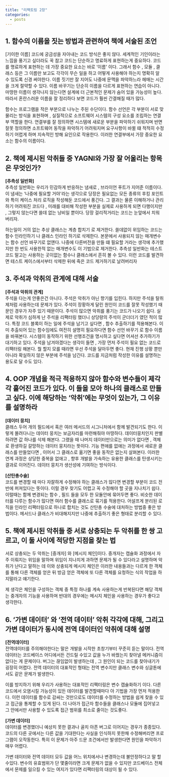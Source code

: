 ```yaml
---
title: "리팩토링 2장"
categories:
  - posts
---
```


## 1. 함수의 이름을 짓는 방법과 관련하여 책에 서술된 조언

[기이한 이름]
코드에 궁금성을 자아내는 코드 방식은 좋지 않다. 세계적인 기인이라는 느낌을 풍기고 싶더라도 꾹 참고 코드는 단순하고 명료하게 표현하는게 중요하다. 코드를 명료하게 표현하는 데 가장 중요한 요소는 바로 ‘이름' 이다. 그래서 함수 , 모듈 , 클래스 등은 그 이름만 보고도 각각이 무슨 일을 하고 어떻게 사용해야 하는지 명확히 알 수 있도록 신경 써야한다. 이름 짓기만 잘 지어도 나중에 문맥을 파악하느라 헤매는 시간을 크게 절약할 수 있다. 이름 바꾸기는 단순히 이름을 다르게 표현하는 연습이 아니다. 마땅한 이름이 생각나지 않는다면 설계에 더 근본적인 문제가 숨어 있을 가능성이 높다. 따라서 혼란스러운 이름을 잘 정리하다 보면 코드가 훨씬 간결해질 때가 많다.

함수는 프로그램을 작은 부분으로 나누는 주된 수단이다. 함수 선언은 각 부분이 서로 맞물리는 방식을 표현하며 , 실질적으로 소프트웨어 시스템의 구성 요소를 조립하는 연결부 역할을 한다. 연결부를 잘 정의하면 시스템에 새로운 부분을 파악하기 쉬워지며 반면 잘못 정의하면 소프트웨어 동작을 파악하기 어려워지며 요구사항이 바뀔 떄 적적히 수정하기 어렵게 하며 지속적인 방해 요인으로 작용한다. 이러한 연결부에서 가장 중요한 요소는 함수의 이름이다.

## 2. 책에 제시된 악취들 중 YAGNI와 가장 잘 어울리는 항목은 무엇인가?

**[추측성 일반화]**  
추측성 일반화는 우리가 민감하게 반응하는 냄새로 , 브라이언 푸트가 지어준 이름이다. 이 냄새는 ‘나중에 필요할 거야'라는 생각으로 당장은 필요없는 모든 종류의 후킹 포인트와 특이 케이스 처리 로직을 작성해둔 코드에서 풍긴다. 그 결과는 물론 이해하거나 관리하기 어려워진 코드다 , 미래를 대비해 작성한 부분을 실제로 사용하게 되면 다행이지만 , 그렇지 않는다면 쓸데 없는 낭비일 뿐이다. 당장 걸리적거리는 코드는 눈앞에서 치워 버리자.

하는일이 거의 없는 추상 클래스는 계층 합치기 로 제거한다. 쓸데없이 위임하는 코드는 함수 인라인하기 나 클래스 인라인 하기로 삭제한다. 본문에서 사용되지 않는 매개변수는 함수 선언 바꾸기로 없앤다. 나중에 다른버전을 만들 떄 필요할 거라는 생각에 추가했지만 한 번도 사용한적 없는 매개변수도 이 기법으로 제거한다.
추측성 일반화는 테스트 코드 말고는 사용하는 곳이없는 함수나 클래스에서 흔히 볼 수 있다. 이런 코드를 발견하면 테스트 케이스에서부터 삭제한 뒤에 죽은 코드 제거하기로 날려버리자

## 3. 주석과 악취의 관계에 대해 서술

**[주석과 악취의 관계]**  
주석을 다는게 안좋은건 아니다. 주석은 악취가 아닌 향기를 입힌다. 하지만 주석을 탈취제처럼 사용하는데 문제가 있다.
주석이 장황하게 달린 원인이 코드를 잘못 작성했기 때문인 경우가 자주 있기 때문이다. 주석이 많으면 악취를 풍기는 코드가 나오기 쉽다. 실제로 악취가 심하게 난 주석을 리팩터링 했더니 상당량의 주석이 군더더기 였던 적이 많다. 특정 코드 블록이 하는 일에 주석을 남기고 싶다면 , 함수 추출하기를 적용해본다. 이미 추출되어 있는 함수임에도 여전히 설명히 필요하다면 함수 선언 바꾸기 로 함수 이름을 바꿔본다. 시스템이 동작하기 위한 선행조건을 명시하고 싶다면 어셔선 추가하기가 대기하고 있다. 주석을 남겨야겠다는 생각이 들면 , 가장 먼저 주석이 필요 없는 코드로 리팩터링 해본다. 뭘 할지 모를 때라면 우선 주석을 달아두면 좋다. 현재 진행 상황 뿐만 아니라 확실하지 않은 부분에 주석을 남긴다. 코드를 지금처럼 작성한 이유를 설명하는 용도로 달 수도 있다.

## 4. OOP 개념을 적극 적용하지 않아 함수와 변수들이 제각각 흩어진 코드가 있다. 이 들을 모아 하나의 클래스로 만들고 싶다. 이에 해당하는 ‘악취’에는 무엇이 있는가, 그 이유를 설명하라

**[데이터 뭉치]**  
클래스 두어 개의 필드에서 혹은 여러 메서드의 시그니처에서 함께 발견되기도 한다. 이렇게 몰려다니는 데이터 뭉치는 보금자리를 마련해줘야 마땅하다. 데이터뭉치인지 판별하려면 값 하나를 삭제 해본다. 그랬을 때 나머지 데이터만으로는 의미가 없다면 , 객체로 환생하길 갈망하는 데이터 뭉치라는 뜻이다.
기능 편애를 없애는 과정에서 새로운 클래스를 만들었다면 , 이어서 그 클래스로 옮기면 좋을 동작은 없는지 살펴본다. 이러한 연계 과정은 상당한 중복을 없애고 , 향후 개발을 가속하는 유용한 클래스를 탄생시키는 결과로 이어진다. 데이터 뭉치가 생산성에 기여하는 방식이다.

**[산탄총수술]**  
코드를 변경할 때 마다 자잘하게 수정해야 하는 클래스가 많다면 변경할 부분이 코드 전반에 퍼져있다는 뜻이다. 이럴 경우 찾기도 어렵고 꼭 수정해야 할 곳을 지나치기 쉽다. 이럴때는 함께 변경되는 함수 , 필드 들을 모두 한 모듈안에 묶어두면 좋다. 비슷한 데이터를 다루는 함수가 많다면 여러 함수를 클래스로 묶기를 적용한다. 어설프게 분리된 로직을 인라인 리팩터링으로 하나로 합치는 것도 산탄총 수술에 대처하는 방법중 좋은 방법이다. 메서드나 클래스가 비대해지지만 나중에 추출하기 좋은 형태로 분리할 수 있다.

## 5. 책에 제시된 악취들 중 서로 상충되는 두 악취를 한 쌍 고르고, 이 둘 사이에 적당한 지점을 찾는 법

서로 상충되는 두 악취는 [중개자] 와 [메시지 체인]이다. 중개자는 캡슐화 과정에서 자주 이뤄지는 위임을 말하며 위임이 지나치게 과하면 문제가 될 수 있다라고 설명하며 악취가 난다고 말하는 데 이와 상충되게 메시지 체인은 이러한 내용들과는 다르게 한 객체를 통해 다른 객체를 얻은 뒤 방금 얻은 객체에 또 다른 객체를 요청하는 식의 작업을 하지말라고 얘기한다.

제 생각은 체인을 구성하는 객체 중 특정 하나를 계속 사용하는게 반복된다면 해당 객체는 중개자의 기능을 사용하며 반대의 경우에는 메시지 체인을 사용하는 경우가 좋다고 생각한다.

## 6. ‘가변 데이터’ 와 ‘전역 데이터’ 악취 각각에 대해, 그리고 가변 데이터가 동시에 전역 데이터인 악취에 대해 설명

**[전역데이터]**  
전역데이터를 주의해야한다는 말은 개발을 시작한 초창기부터 꾸준히 듣는 말이다. 전역데이터는 코드베이스 어디에서든 건드릴 수있고 값을 누가 바꿨는지 찾아낼 메커니즘이 없다는 게 문제이다. 버그는 끊임없이 발생하는데 , 그 원인이 되는 코드를 찾아내기가 굉장히 어렵다. 전역 데이터의 대표적인 형태는 전역 변수지만 클래스 변수와 싱글톤에서도 같은 문제가 발생한다.

이를 방지하기 위해 우리가 사용하는 대표적인 리팩터링은 변수 캡슐화하기 이다. 다른 코드에서 오염시킬 가능성이 있든 데이터를 발견할때마다 아 기법을 가장 먼저 적용한다. 이런 데이터를 함수로 감싸는 것만으로도 데이터를 수정하는 방법을 쉽게 찾을 수 있고 접근을 통제할 수 있게 된다. 더 나아가 접근자 함수들을 클래스나 모듈에 집어넣고 그 안에서만 사용할 수 있도록 접근 범위를 최소로 줄이는 것도좋다.

**[가변 데이터]**  
데이터를 변경했더니 예상치 못한 결과나 골치 아픈 버그로 이어지는 경우가 종종있다. 코드의 다른 곳에서는 다른 값을 기대한다는 사실을 인식하지 못한채 수정해버리면 프로그램이 오작동한다. 특히 이 문제가 아주 드문 조건에서만 발생한다면 원인을 파악하기 매우 어렵다.

가변 데이터와 전역 데이터 모두 값을 어느 위치에서나 변경하는데 불안정하다고 말 할 수있다. 변수의 유효범위가 단 몇줄이라면 크게 문제가 없을 수 있지만 코드베이스 전체에서 문제를 일으킬 수 있는 여지가 있다면 리팩터링의 대상이 될 수 있다.
